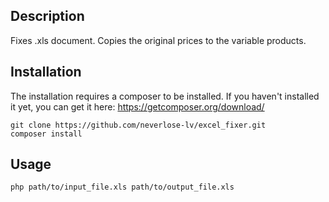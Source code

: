 ## Description
Fixes .xls document. Copies the original prices to the variable products.

## Installation
The installation requires a composer to be installed.
If you haven't installed it yet, you can get it here: https://getcomposer.org/download/

```
git clone https://github.com/neverlose-lv/excel_fixer.git
composer install
```

## Usage
```
php path/to/input_file.xls path/to/output_file.xls
```
